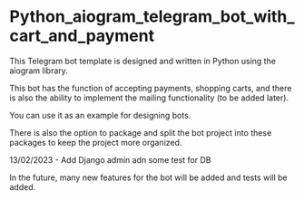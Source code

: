 # Python_aiogram_telegram_bot_with_cart_and_payment
This Telegram bot template is designed and written in Python using the aiogram library.

This bot has the function of accepting payments, shopping carts, and there is also the ability to implement the mailing functionality (to be added later).

You can use it as an example for designing bots.

There is also the option to package and split the bot project into these packages to keep the project more organized.

13/02/2023 - Add Django admin adn some test for DB

In the future, many new features for the bot will be added and tests will be added.
